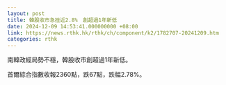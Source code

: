```yaml
---
layout: post
title: 韓股收市急挫近2.8%　創超過1年新低
date: 2024-12-09 14:53:41.000000000 +08:00
link: https://news.rthk.hk/rthk/ch/component/k2/1782707-20241209.htm
categories: rthk
---
```


南韓政經局勢不穩，韓股收市創超過1年新低。

首爾綜合指數收報2360點，跌67點，跌幅2.78%。
